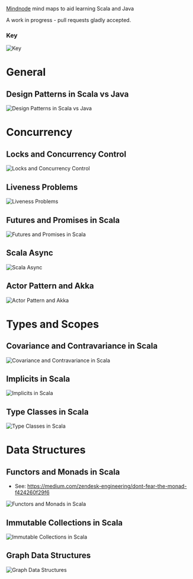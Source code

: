 [Mindnode](https://mindnode.com) mind maps to aid learning Scala and Java

A work in progress - pull requests gladly accepted.

### Key

![Key](./key.png)

# General

## Design Patterns in Scala vs Java

![Design Patterns in Scala vs Java](./Design%20Patterns%20in%20Scala%20vs%20Java.mindnode/QuickLook/Preview.jpg)

# Concurrency

## Locks and Concurrency Control

![Locks and Concurrency Control](./Locks%20and%20Concurrency%20Control.mindnode/QuickLook/Preview.jpg)

## Liveness Problems

![Liveness Problems](./Liveness%20Problems.mindnode/QuickLook/Preview.jpg)

## Futures and Promises in Scala

![Futures and Promises in Scala](./Futures%20and%20Promises%20in%20Scala.mindnode/QuickLook/Preview.jpg)

## Scala Async

![Scala Async](./Scala%20Async.mindnode/QuickLook/Preview.jpg)

## Actor Pattern and Akka

![Actor Pattern and Akka](./Actor%20Pattern%20and%20Akka.mindnode/QuickLook/Preview.jpg)

# Types and Scopes

## Covariance and Contravariance in Scala

![Covariance and Contravariance in Scala](./Covariance%20and%20Contravariance%20in%20Scala.mindnode/QuickLook/Preview.jpg)

## Implicits in Scala

![Implicits in Scala](./Implicits%20in%20Scala.mindnode/QuickLook/Preview.jpg)

## Type Classes in Scala

![Type Classes in Scala](./Type%20Classes%20in%20Scala.mindnode/QuickLook/Preview.jpg)

# Data Structures

## Functors and Monads in Scala

* See: https://medium.com/zendesk-engineering/dont-fear-the-monad-f424260f29f6

![Functors and Monads in Scala](./Functors%20and%20Monads%20in%20Scala.mindnode/QuickLook/Preview.jpg)

## Immutable Collections in Scala

![Immutable Collections in Scala](./Immutable%20Collections%20in%20Scala.mindnode/QuickLook/Preview.jpg)

## Graph Data Structures

![Graph Data Structures](./Graph%20Data%20Structures.mindnode/QuickLook/Preview.jpg)
